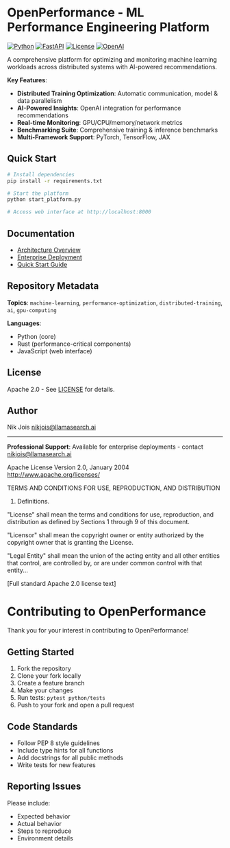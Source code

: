 # OpenPerformance - ML Performance Engineering Platform

[![Python](https://img.shields.io/badge/Python-3.8+-blue)](https://python.org)
[![FastAPI](https://img.shields.io/badge/FastAPI-0.104+-green)](https://fastapi.tiangolo.com)
[![License](https://img.shields.io/badge/License-Apache%202.0-blue)](LICENSE)
[![OpenAI](https://img.shields.io/badge/OpenAI-Integrated-brightgreen)](https://openai.com)

A comprehensive platform for optimizing and monitoring machine learning workloads across distributed systems with AI-powered recommendations.

**Key Features**:
- **Distributed Training Optimization**: Automatic communication, model & data parallelism
- **AI-Powered Insights**: OpenAI integration for performance recommendations
- **Real-time Monitoring**: GPU/CPU/memory/network metrics
- **Benchmarking Suite**: Comprehensive training & inference benchmarks
- **Multi-Framework Support**: PyTorch, TensorFlow, JAX

## Quick Start

```bash
# Install dependencies
pip install -r requirements.txt

# Start the platform
python start_platform.py

# Access web interface at http://localhost:8000
```

## Documentation

- [Architecture Overview](ARCHITECTURE.md)
- [Enterprise Deployment](ENTERPRISE_DEPLOYMENT_GUIDE.md)
- [Quick Start Guide](QUICK_START.md)

## Repository Metadata

**Topics**: `machine-learning`, `performance-optimization`, `distributed-training`, `ai`, `gpu-computing`

**Languages**:
- Python (core)
- Rust (performance-critical components)
- JavaScript (web interface)

## License

Apache 2.0 - See [LICENSE](LICENSE) for details.

## Author

Nik Jois <nikjois@llamasearch.ai>

---

**Professional Support**: Available for enterprise deployments - contact nikjois@llamasearch.ai

Apache License
Version 2.0, January 2004
http://www.apache.org/licenses/

TERMS AND CONDITIONS FOR USE, REPRODUCTION, AND DISTRIBUTION

1. Definitions.

"License" shall mean the terms and conditions for use, reproduction,
and distribution as defined by Sections 1 through 9 of this document.

"Licensor" shall mean the copyright owner or entity authorized by
the copyright owner that is granting the License.

"Legal Entity" shall mean the union of the acting entity and all
other entities that control, are controlled by, or are under common
control with that entity...

[Full standard Apache 2.0 license text] 

# Contributing to OpenPerformance

Thank you for your interest in contributing to OpenPerformance!

## Getting Started

1. Fork the repository
2. Clone your fork locally
3. Create a feature branch
4. Make your changes
5. Run tests: `pytest python/tests`
6. Push to your fork and open a pull request

## Code Standards

- Follow PEP 8 style guidelines
- Include type hints for all functions
- Add docstrings for all public methods
- Write tests for new features

## Reporting Issues

Please include:
- Expected behavior
- Actual behavior
- Steps to reproduce
- Environment details 